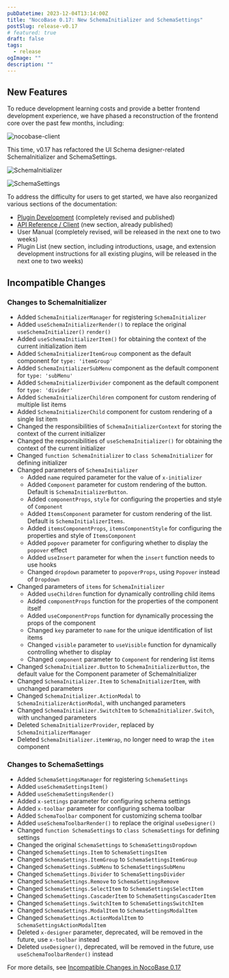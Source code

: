```yaml
---
pubDatetime: 2023-12-04T13:14:00Z
title: "NocoBase 0.17: New SchemaInitializer and SchemaSettings"
postSlug: release-v0.17
# featured: true
draft: false
tags:
  - release
ogImage: ""
description: ""
---
```


## New Features

To reduce development learning costs and provide a better frontend development experience, we have phased a reconstruction of the frontend core over the past few months, including:

![nocobase-client](/content-static/nocobase-client.png)

This time, v0.17 has refactored the UI Schema designer-related SchemaInitializer and SchemaSettings.

![SchemaInitializer](/content-static/SchemaInitializer.png)

![SchemaSettings](/content-static/SchemaSettings.png)

To address the difficulty for users to get started, we have also reorganized various sections of the documentation:

- [Plugin Development](https://docs.nocobase.com/development) (completely revised and published)
- [API Reference / Client](https://client.docs.nocobase.com/core/application/application) (new section, already published)
- User Manual (completely revised, will be released in the next one to two weeks)
- Plugin List (new section, including introductions, usage, and extension development instructions for all existing plugins, will be released in the next one to two weeks)

## Incompatible Changes

### Changes to SchemaInitializer

- Added `SchemaInitializerManager` for registering `SchemaInitializer`
- Added `useSchemaInitializerRender()` to replace the original `useSchemaInitializer()` `render()`
- Added `useSchemaInitializerItem()` for obtaining the context of the current initialization item
- Added `SchemaInitializerItemGroup` component as the default component for `type: 'itemGroup'`
- Added `SchemaInitializerSubMenu` component as the default component for `type: 'subMenu'`
- Added `SchemaInitializerDivider` component as the default component for `type: 'divider'`
- Added `SchemaInitializerChildren` component for custom rendering of multiple list items
- Added `SchemaInitializerChild` component for custom rendering of a single list item
- Changed the responsibilities of `SchemaInitializerContext` for storing the context of the current initializer
- Changed the responsibilities of `useSchemaInitializer()` for obtaining the context of the current initializer
- Changed `function SchemaInitializer` to `class SchemaInitializer` for defining initializer
- Changed parameters of `SchemaInitializer`
  - Added `name` required parameter for the value of `x-initializer`
  - Added `Component` parameter for custom rendering of the button. Default is `SchemaInitializerButton`.
  - Added `componentProps`, `style` for configuring the properties and style of `Component`
  - Added `ItemsComponent` parameter for custom rendering of the list. Default is `SchemaInitializerItems`.
  - Added `itemsComponentProps`, `itemsComponentStyle` for configuring the properties and style of `ItemsComponent`
  - Added `popover` parameter for configuring whether to display the `popover` effect
  - Added `useInsert` parameter for when the `insert` function needs to use hooks
  - Changed `dropdown` parameter to `popoverProps`, using `Popover` instead of `Dropdown`
- Changed parameters of `items` for `SchemaInitializer`
  - Added `useChildren` function for dynamically controlling child items
  - Added `componentProps` function for the properties of the component itself
  - Added `useComponentProps` function for dynamically processing the props of the component
  - Changed `key` parameter to `name` for the unique identification of list items
  - Changed `visible` parameter to `useVisible` function for dynamically controlling whether to display
  - Changed `component` parameter to `Component` for rendering list items
- Changed `SchemaInitializer.Button` to `SchemaInitializerButton`, the default value for the Component parameter of SchemaInitializer
- Changed `SchemaInitializer.Item` to `SchemaInitializerItem`, with unchanged parameters
- Changed `SchemaInitializer.ActionModal` to `SchemaInitializerActionModal`, with unchanged parameters
- Changed `SchemaInitializer.SwitchItem` to `SchemaInitializer.Switch`, with unchanged parameters
- Deleted `SchemaInitializerProvider`, replaced by `SchemaInitializerManager`
- Deleted `SchemaInitializer.itemWrap`, no longer need to wrap the `item` component

### Changes to SchemaSettings

- Added `SchemaSettingsManager` for registering `SchemaSettings`
- Added `useSchemaSettingsItem()`
- Added `useSchemaSettingsRender()`
- Added `x-settings` parameter for configuring schema settings
- Added `x-toolbar` parameter for configuring schema toolbar
- Added `SchemaToolbar` component for customizing schema toolbar
- Added `useSchemaToolbarRender()` to replace the original `useDesigner()`
- Changed `function SchemaSettings` to `class SchemaSettings` for defining settings
- Changed the original `SchemaSettings` to `SchemaSettingsDropdown`
- Changed `SchemaSettings.Item` to `SchemaSettingsItem`
- Changed `SchemaSettings.ItemGroup` to `SchemaSettingsItemGroup`
- Changed `SchemaSettings.SubMenu` to `SchemaSettingsSubMenu`
- Changed `SchemaSettings.Divider` to `SchemaSettingsDivider`
- Changed `SchemaSettings.Remove` to `SchemaSettingsRemove`
- Changed `SchemaSettings.SelectItem` to `SchemaSettingsSelectItem`
- Changed `SchemaSettings.CascaderItem` to `SchemaSettingsCascaderItem`
- Changed `SchemaSettings.SwitchItem` to `SchemaSettingsSwitchItem`
- Changed `SchemaSettings.ModalItem` to `SchemaSettingsModalItem`
- Changed `SchemaSettings.ActionModalItem` to `SchemaSettingsActionModalItem`
- Deleted `x-designer` parameter, deprecated, will be removed in the future, use `x-toolbar` instead
- Deleted `useDesigner()`, deprecated, will be removed in the future, use `useSchemaToolbarRender()` instead

For more details, see [Incompatible Changes in NocoBase 0.17](https://docs.nocobase.com/welcome/release/upgrade-to/v017)
